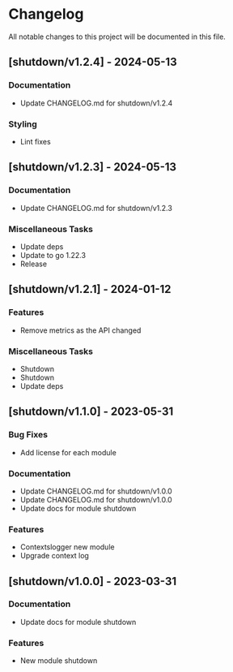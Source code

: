 # Changelog

All notable changes to this project will be documented in this file.

## [shutdown/v1.2.4] - 2024-05-13

### Documentation

- Update CHANGELOG.md for shutdown/v1.2.4

### Styling

- Lint fixes

## [shutdown/v1.2.3] - 2024-05-13

### Documentation

- Update CHANGELOG.md for shutdown/v1.2.3

### Miscellaneous Tasks

- Update deps
- Update to go 1.22.3
- Release

## [shutdown/v1.2.1] - 2024-01-12

### Features

- Remove metrics as the API changed

### Miscellaneous Tasks

- Shutdown
- Shutdown
- Update deps

## [shutdown/v1.1.0] - 2023-05-31

### Bug Fixes

- Add license for each module

### Documentation

- Update CHANGELOG.md for shutdown/v1.0.0
- Update CHANGELOG.md for shutdown/v1.0.0
- Update docs for module shutdown

### Features

- Contextslogger new module
- Upgrade context log

## [shutdown/v1.0.0] - 2023-03-31

### Documentation

- Update docs for module shutdown

### Features

- New module shutdown

<!-- generated by git-cliff -->
